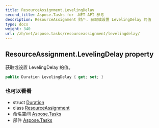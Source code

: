 ```yaml
---
title: ResourceAssignment.LevelingDelay
second_title: Aspose.Tasks for .NET API 参考
description: ResourceAssignment 财产. 获取或设置 LevelingDelay 的值
type: docs
weight: 340
url: /zh/net/aspose.tasks/resourceassignment/levelingdelay/
---
```

## ResourceAssignment.LevelingDelay property

获取或设置 LevelingDelay 的值。

```csharp
public Duration LevelingDelay { get; set; }
```

### 也可以看看

* struct [Duration](../../duration/)
* class [ResourceAssignment](../)
* 命名空间 [Aspose.Tasks](../../resourceassignment/)
* 部件 [Aspose.Tasks](../../../)


